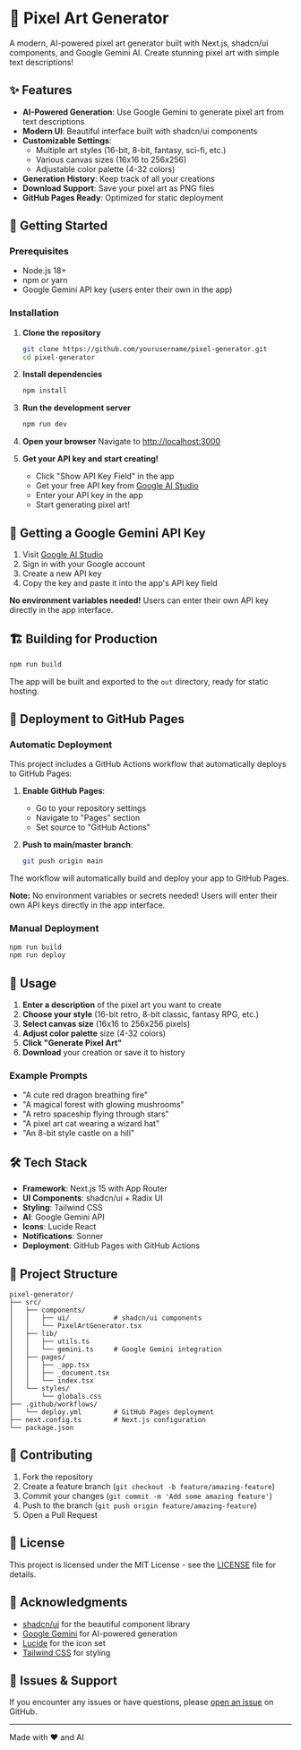 # 🎨 Pixel Art Generator

A modern, AI-powered pixel art generator built with Next.js, shadcn/ui components, and Google Gemini AI. Create stunning pixel art with simple text descriptions!

## ✨ Features

- **AI-Powered Generation**: Use Google Gemini to generate pixel art from text descriptions
- **Modern UI**: Beautiful interface built with shadcn/ui components
- **Customizable Settings**: 
  - Multiple art styles (16-bit, 8-bit, fantasy, sci-fi, etc.)
  - Various canvas sizes (16x16 to 256x256)
  - Adjustable color palette (4-32 colors)
- **Generation History**: Keep track of all your creations
- **Download Support**: Save your pixel art as PNG files
- **GitHub Pages Ready**: Optimized for static deployment

## 🚀 Getting Started

### Prerequisites

- Node.js 18+ 
- npm or yarn
- Google Gemini API key (users enter their own in the app)

### Installation

1. **Clone the repository**
   ```bash
   git clone https://github.com/yourusername/pixel-generator.git
   cd pixel-generator
   ```

2. **Install dependencies**
   ```bash
   npm install
   ```

3. **Run the development server**
   ```bash
   npm run dev
   ```

4. **Open your browser**
   Navigate to [http://localhost:3000](http://localhost:3000)

5. **Get your API key and start creating!**
   - Click "Show API Key Field" in the app
   - Get your free API key from [Google AI Studio](https://makersuite.google.com/)
   - Enter your API key in the app
   - Start generating pixel art!

## 🔑 Getting a Google Gemini API Key

1. Visit [Google AI Studio](https://makersuite.google.com/)
2. Sign in with your Google account
3. Create a new API key
4. Copy the key and paste it into the app's API key field

**No environment variables needed!** Users can enter their own API key directly in the app interface.

## 🏗️ Building for Production

```bash
npm run build
```

The app will be built and exported to the `out` directory, ready for static hosting.

## 🚀 Deployment to GitHub Pages

### Automatic Deployment

This project includes a GitHub Actions workflow that automatically deploys to GitHub Pages:

1. **Enable GitHub Pages**:
   - Go to your repository settings
   - Navigate to "Pages" section
   - Set source to "GitHub Actions"

2. **Push to main/master branch**:
   ```bash
   git push origin main
   ```

The workflow will automatically build and deploy your app to GitHub Pages.

**Note:** No environment variables or secrets needed! Users will enter their own API keys directly in the app interface.

### Manual Deployment

```bash
npm run build
npm run deploy
```

## 🎯 Usage

1. **Enter a description** of the pixel art you want to create
2. **Choose your style** (16-bit retro, 8-bit classic, fantasy RPG, etc.)
3. **Select canvas size** (16x16 to 256x256 pixels)
4. **Adjust color palette** size (4-32 colors)
5. **Click "Generate Pixel Art"**
6. **Download** your creation or save it to history

### Example Prompts

- "A cute red dragon breathing fire"
- "A magical forest with glowing mushrooms"
- "A retro spaceship flying through stars"
- "A pixel art cat wearing a wizard hat"
- "An 8-bit style castle on a hill"

## 🛠️ Tech Stack

- **Framework**: Next.js 15 with App Router
- **UI Components**: shadcn/ui + Radix UI
- **Styling**: Tailwind CSS
- **AI**: Google Gemini API
- **Icons**: Lucide React
- **Notifications**: Sonner
- **Deployment**: GitHub Pages with GitHub Actions

## 📁 Project Structure

```
pixel-generator/
├── src/
│   ├── components/
│   │   ├── ui/           # shadcn/ui components
│   │   └── PixelArtGenerator.tsx
│   ├── lib/
│   │   ├── utils.ts
│   │   └── gemini.ts     # Google Gemini integration
│   ├── pages/
│   │   ├── _app.tsx
│   │   ├── _document.tsx
│   │   └── index.tsx
│   └── styles/
│       └── globals.css
├── .github/workflows/
│   └── deploy.yml        # GitHub Pages deployment
├── next.config.ts        # Next.js configuration
└── package.json
```

## 🤝 Contributing

1. Fork the repository
2. Create a feature branch (`git checkout -b feature/amazing-feature`)
3. Commit your changes (`git commit -m 'Add some amazing feature'`)
4. Push to the branch (`git push origin feature/amazing-feature`)
5. Open a Pull Request

## 📝 License

This project is licensed under the MIT License - see the [LICENSE](LICENSE) file for details.

## 🙏 Acknowledgments

- [shadcn/ui](https://ui.shadcn.com/) for the beautiful component library
- [Google Gemini](https://deepmind.google/technologies/gemini/) for AI-powered generation
- [Lucide](https://lucide.dev/) for the icon set
- [Tailwind CSS](https://tailwindcss.com/) for styling

## 🐛 Issues & Support

If you encounter any issues or have questions, please [open an issue](https://github.com/yourusername/pixel-generator/issues) on GitHub.

---

Made with ❤️ and AI